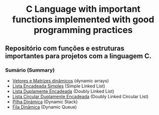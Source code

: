 <h1 align = "center"> C Language with important functions implemented with good programming practices </h1>

## Repositório com funções e estruturas importantes para projetos com a linguagem C.

### Sumário (Summary)
<ul>
  <li><a href="https://github.com/Nerd100oculoS/arrays-one-multidimensional"> Vetores e Matrizes dinâmicos</a> (dynamic arrays) 
    </li>
  <li><a href="https://github.com/Nerd100oculoS/Simple-Linked-List"> Lista Encadeada Simples</a> (Simple Linked List) 
    </li>
  <li><a href="https://github.com/Nerd100oculoS/Doubly-Linked-List"> Lista Duplamente Encadeada</a> (Doubly Linked List) 
    </li>
  <li><a href="https://github.com/Nerd100oculoS/Doubly-Linked-Circular-List"> Lista Circular Duplamente Encadeada</a> (Doubly Linked Circular List) 
   </li>
     <li><a href="https://github.com/Nerd100oculoS/Dynamic-Stack"> Pilha Dinâmica</a> (Dynamic Stack) 
    </li>
     </li>
     <li><a href="https://github.com/Nerd100oculoS/Dynamic-Queue"> Fila Dinâmica</a> (Dynamic Queue) 
    </li>
</ul>
